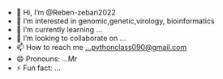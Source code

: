 - 👋 Hi, I’m @Reben-zebari2022
- 👀 I’m interested in genomic,genetic,virology, bioinformatics 
- 🌱 I’m currently learning ...
- 💞️ I’m looking to collaborate on ...
- 📫 How to reach me ...pythonclass090@gmail.com
- 😄 Pronouns: ...Mr 
- ⚡ Fun fact: ...

<!---
Reben-zebari2022/Reben-zebari2022 is a ✨ special ✨ repository because its `README.md` (this file) appears on your GitHub profile.
You can click the Preview link to take a look at your changes.
--->
